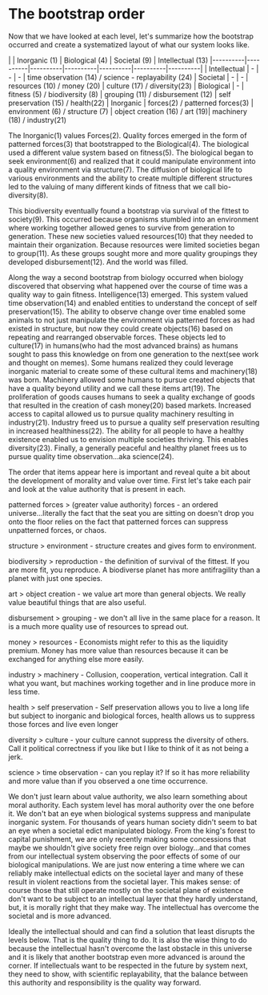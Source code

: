 # The bootstrap order

Now that we have looked at each level, let's summarize how the bootstrap occurred and create a systematized layout of what our system looks like.

| | Inorganic (1) | Biological (4) | Societal (9) | Intellectual (13)
|----------|----------|----------|----------|----------|----------|----------|
| Intellectual | - | - | - | time observation (14) / science - replayability (24)
| Societal | - | - | resources (10) / money (20) | culture (17) / diversity(23)
| Biological | - | fitness (5) / biodiversity (8) | grouping (11) / disbursement (12) | self preservation (15) / health(22)
| Inorganic | forces(2) / patterned forces(3) | environment (6) / structure (7) | object creation (16) / art (19)| machinery (18) / industry(21)

The Inorganic(1) values Forces(2). Quality forces emerged in the form of patterned forces(3) that bootstrapped to the Biological(4).  The biological used a different value system based on fitness(5).  The biological began to seek environment(6) and realized that it could manipulate environment into a quality environment via structure(7).  The diffusion of biological life to various environments and the ability to create multiple different structures led to the valuing of many different kinds of fitness that we call bio-diversity(8).

This biodiversity eventually found a bootstrap via survival of the fittest to society(9).  This occurred because organisms stumbled into an environment where working together allowed genes to survive from generation to generation.  These new societies valued resources(10) that they needed to maintain their organization.  Because resources were limited societies began to group(11).  As these groups sought more and more quality groupings they developed disbursement(12).  And the world was filled.

Along the way a second bootstrap from biology occurred when biology discovered that observing what happened over the course of time was a quality way to gain fitness.  Intelligence(13) emerged.  This system valued time observation(14) and enabled entities to understand the concept of self preservation(15).  The ability to observe change over time enabled some animals to not just manipulate the environment via patterned forces as had existed in structure, but now they could create objects(16) based on repeating and rearranged observable forces.  These objects led to culture(17) in humans(who had the most advanced brains) as humans sought to pass this knowledge on from one generation to the next(see work and thought on memes). Some humans realized they could leverage inorganic material to create some of these cultural items and machinery(18) was born.  Machinery allowed some humans to pursue created objects that have a quality beyond utility and we call these items art(19).  The proliferation of goods causes humans to seek a quality exchange of goods that resulted in the creation of cash money(20) based markets.  Increased access to capital allowed us to pursue quality machinery resulting in industry(21).  Industry freed us to pursue a quality self preservation resulting in increased healthiness(22).  The ability for all people to have a healthy existence enabled us to envision multiple societies thriving.  This enables diversity(23).  Finally, a generally peaceful and healthy planet frees us to pursue quality time observation...aka science(24).

The order that items appear here is important and reveal quite a bit about the development of morality and value over time.  First let's take each pair and look at the value authority that is present in each.

patterned forces > (greater value authority) forces - an ordered universe...literally the fact that the seat you are sitting on doesn't drop you onto the floor relies on the fact that patterned forces can suppress unpatterned forces, or chaos.

structure > environment - structure creates and gives form to environment.

biodiversity > reproduction - the definition of survival of the fittest.  If you are more fit, you reproduce.  A biodiverse planet has more antifragility than a planet with just one species.

art > object creation - we value art more than general objects.  We really value beautiful things that are also useful.

disbursement > grouping - we don't all live in the same place for a reason.  It is a much more quality use of resources to spread out.

money > resources - Economists might refer to this as the liquidity premium.  Money has more value than resources because it can be exchanged for anything else more easily.

industry > machinery - Collusion, cooperation, vertical integration.  Call it what you want, but machines working together and in line produce more in less time.

health > self preservation - Self preservation allows you to live a long life but subject to inorganic and biological forces, health allows us to suppress those forces and live even longer

diversity > culture - your culture cannot suppress the diversity of others.  Call it political correctness if you like but I like to think of it as not being a jerk.

science > time observation - can you replay it?  If so it has more reliability and more value than if you observed a one time occurrence.

We don't just learn about value authority, we also learn something about moral authority.  Each system level has moral authority over the one before it.  We don't bat an eye when biological systems suppress and manipulate inorganic system.  For thousands of years human society didn't seem to bat an eye when a societal edict manipulated biology.  From the king's forest to capital punishment, we are only recently making some concessions that maybe we shouldn't give society free reign over biology...and that comes from our intellectual system observing the poor effects of some of our biological manipulations.  We are just now entering a time where we can reliably make intellectual edicts on the societal layer and many of these result in violent reactions from the societal layer.  This makes sense: of course those that still operate mostly on the societal plane of existence don't want to be subject to an intellectual layer that they hardly understand, but, it is morally right that they make way.  The intellectual has overcome the societal and is more advanced.

Ideally the  intellectual should and can find a solution that least disrupts the levels below. That is the quality thing to do.  It is also the wise thing to do because the intellectual hasn't overcome the last obstacle in this universe and it is likely that another bootstrap even more advanced is around the corner.  If intellectuals want to be respected in the future by system next, they need to show, with scientific replayability, that the balance between this authority and responsibility is the quality way forward.


